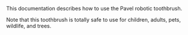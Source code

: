 This documentation describes how to use the Pavel robotic 
toothbrush.

Note that this toothbrush is totally safe to use for children, 
adults, pets, wildlife, and trees. 
